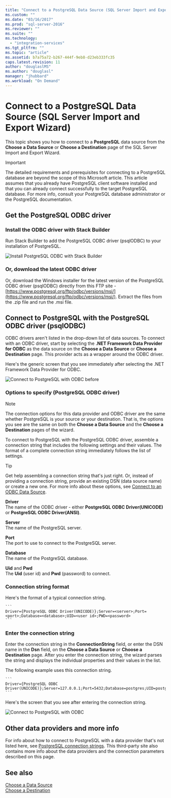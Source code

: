```yaml
---
title: "Connect to a PostgreSQL Data Source (SQL Server Import and Export Wizard) | Microsoft Docs"
ms.custom: ""
ms.date: "03/16/2017"
ms.prod: "sql-server-2016"
ms.reviewer: ""
ms.suite: ""
ms.technology: 
  - "integration-services"
ms.tgt_pltfrm: ""
ms.topic: "article"
ms.assetid: b7a75a72-b267-444f-9eb8-d23eb333fc35
caps.latest.revision: 11
author: "douglaslMS"
ms.author: "douglasl"
manager: "jhubbard"
ms.workload: "On Demand"
---
```

# Connect to a PostgreSQL Data Source (SQL Server Import and Export Wizard)
This topic shows you how to connect to a **PostgreSQL** data source from the **Choose a Data Source** or **Choose a Destination** page of the SQL Server Import and Export Wizard. 

> [!IMPORTANT]
> The detailed requirements and prerequisites for connecting to a PostgreSQL database are beyond the scope of this Microsoft article. This article assumes that you already have PostgreSQL client software installed and that you can already connect successfully to the target PostgreSQL database. For more info, consult your PostgreSQL database administrator or the PostgreSQL documentation.

## Get the PostgreSQL ODBC driver

### Install the ODBC driver with Stack Builder
Run Stack Builder to add the PostgreSQL ODBC driver (psqlODBC) to your installation of PostgreSQL.

![Install PostgreSQL ODBC with Stack Builder](../../integration-services/import-export-data/media/install-postgresql-odbc-with-stack-builder.png)

### Or, download the latest ODBC driver
Or, download the Windows installer for the latest version of the PostgreSQL ODBC driver (psqlODBC) directly from this FTP site - [https://www.postgresql.org/ftp/odbc/versions/msi/](https://www.postgresql.org/ftp/odbc/versions/msi/). Extract the files from the .zip file and run the .msi file.

## Connect to PostgreSQL with the PostgreSQL ODBC driver (psqlODBC)
ODBC drivers aren't listed in the drop-down list of data sources. To connect with an ODBC driver, start by selecting the **.NET Framework Data Provider for ODBC** as the data source on the **Choose a Data Source** or **Choose a Destination** page. This provider acts as a wrapper around the ODBC driver.

Here's the generic screen that you see immediately after selecting the .NET Framework Data Provider for ODBC.

![Connect to PostgreSQL with ODBC before](../../integration-services/import-export-data/media/connect-to-sql-with-odbc-before.jpg)

### Options to specify (PostgreSQL ODBC driver)

> [!NOTE]
> The connection options for this data provider and ODBC driver are the same whether PostgreSQL is your source or your destination. That is, the options you see are the same on both the **Choose a Data Source** and the **Choose a Destination** pages of the wizard.

To connect to PostgreSQL with the PostgreSQL ODBC driver, assemble a connection string that includes the following settings and their values. The format of a complete connection string immediately follows the list of settings.

> [!TIP]
> Get help assembling a connection string that's just right. Or, instead of providing a connection string, provide an existing DSN (data source name) or create a new one. For more info about these options, see [Connect to an ODBC Data Source](../../integration-services/import-export-data/connect-to-an-odbc-data-source-sql-server-import-and-export-wizard.md).

**Driver**  
The name of the ODBC driver - either **PostgreSQL ODBC Driver(UNICODE)** or **PostgreSQL ODBC Driver(ANSI)**.

**Server**  
The name of the PostgreSQL server. 

**Port**  
The port to use to connect to the PostgreSQL server.

**Database**  
The name of the PostgreSQL database.

**Uid** and **Pwd**   
The **Uid** (user id) and **Pwd** (password) to connect.

### Connection string format
Here's the format of a typical connection string. 

    ```
    Driver={PostgreSQL ODBC Driver(UNICODE)};Server=<server>;Port=<port>;Database=<database>;UID=<user id>;PWD=<password>
    ```

### Enter the connection string
Enter the connection string in the **ConnectionString** field, or enter the DSN name in the **Dsn** field, on the **Choose a Data Source** or **Choose a Destination** page. After you enter the connection string, the wizard parses the string and displays the individual properties and their values in the list.

The following example uses this connection string.

    ```
    Driver={PostgreSQL ODBC Driver(UNICODE)};Server=127.0.0.1;Port=5432;Database=postgres;UID=postgres;PWD=********
    ```

Here's the screen that you see after entering the connection string.

![Connect to PostgreSQL with ODBC](../../integration-services/import-export-data/media/connect-to-postgresql-with-odbc.png)

## Other data providers and more info
For info about how to connect to PostgreSQL with a data provider that's not listed here, see [PostgreSQL connection strings](https://www.connectionstrings.com/postgresql/). This third-party site also contains more info about the data providers and the connection parameters described on this page.

## See also
[Choose a Data Source](../../integration-services/import-export-data/choose-a-data-source-sql-server-import-and-export-wizard.md)  
[Choose a Destination](../../integration-services/import-export-data/choose-a-destination-sql-server-import-and-export-wizard.md)


